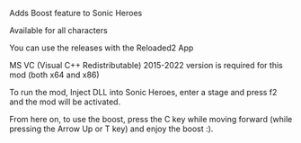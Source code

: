 Adds Boost feature to Sonic Heroes

Available for all characters

You can use the releases with the Reloaded2 App

MS VC (Visual C++ Redistributable) 2015-2022 version is required for this mod (both x64 and x86)

To run the mod, Inject DLL into Sonic Heroes, enter a stage and press f2 and the mod will be activated.

From here on, to use the boost, press the C key while moving forward (while pressing the Arrow Up or T key) and enjoy the boost :).
